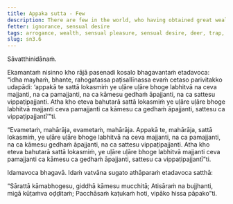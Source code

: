```yaml
---
title: Appaka sutta - Few
description: There are few in the world, who having obtained great wealth, neither become arrogant nor negligent, do not become obsessed with sensual pleasures, and do not act wrongly towards others.
fetter: ignorance, sensual desire
tags: arrogance, wealth, sensual pleasure, sensual desire, deer, trap, negligance, sn, sn1-11, sn3
slug: sn3.6
---
```


Sāvatthinidānaṁ.

Ekamantaṁ nisinno kho rājā pasenadi kosalo bhagavantaṁ etadavoca: “idha mayhaṁ, bhante, rahogatassa paṭisallīnassa evaṁ cetaso parivitakko udapādi: ‘appakā te sattā lokasmiṁ ye uḷāre uḷāre bhoge labhitvā na ceva majjanti, na ca pamajjanti, na ca kāmesu gedhaṁ āpajjanti, na ca sattesu vippaṭipajjanti. Atha kho eteva bahutarā sattā lokasmiṁ ye uḷāre uḷāre bhoge labhitvā majjanti ceva pamajjanti ca kāmesu ca gedhaṁ āpajjanti, sattesu ca vippaṭipajjantī’”ti.

“Evametaṁ, mahārāja, evametaṁ, mahārāja. Appakā te, mahārāja, sattā lokasmiṁ, ye uḷāre uḷāre bhoge labhitvā na ceva majjanti, na ca pamajjanti, na ca kāmesu gedhaṁ āpajjanti, na ca sattesu vippaṭipajjanti. Atha kho eteva bahutarā sattā lokasmiṁ, ye uḷāre uḷāre bhoge labhitvā majjanti ceva pamajjanti ca kāmesu ca gedhaṁ āpajjanti, sattesu ca vippaṭipajjantī”ti.

Idamavoca bhagavā. Idaṁ vatvāna sugato athāparaṁ etadavoca satthā:

“Sārattā kāmabhogesu,
giddhā kāmesu mucchitā;
Atisāraṁ na bujjhanti,
migā kūṭaṁva oḍḍitaṁ;
Pacchāsaṁ kaṭukaṁ hoti,
vipāko hissa pāpako”ti.
